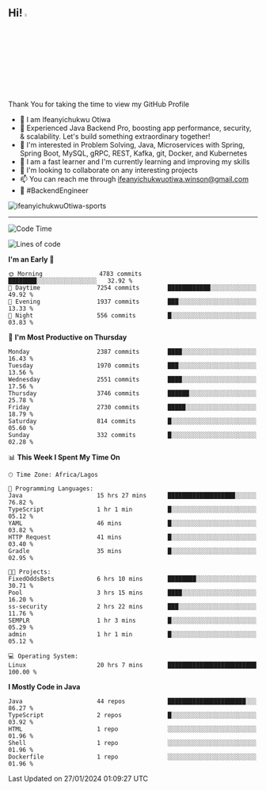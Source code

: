 <!-- BLOG-POST-LIST:START --><!-- BLOG-POST-LIST:END -->

## Hi! <img src="https://media.giphy.com/media/hvRJCLFzcasrR4ia7z/giphy.gif" width="4%"> 

Thank You for taking the time to view my GitHub Profile

- 👋 I am Ifeanyichukwu Otiwa
- 🚀 Experienced Java Backend Pro, boosting app performance, security, & scalability. Let's build something extraordinary together!
- 👀 I'm interested in Problem Solving, Java, Microservices with Spring, Spring Boot, MySQL, gRPC, REST, Kafka, git, Docker, and Kubernetes
- 🌱 I am a fast learner and I'm currently learning and improving my skills
- 💞️ I'm looking to collaborate on any interesting projects
- 📫 You can reach me through ifeanyichukwuotiwa.winson@gmail.com
- 🚀 #BackendEngineer

<p align="left" marginTop="10px"> <img src="https://komarev.com/ghpvc/?username=ifeanyichukwuOtiwa-sports&label=Profile%20views&color=0e75b6&style=for-the-badge" alt="ifeanyichukwuOtiwa-sports" /> </p>

***

<!--START_SECTION:waka-->
![Code Time](http://img.shields.io/badge/Code%20Time-2%2C159%20hrs%2032%20mins-blue)

![Lines of code](https://img.shields.io/badge/From%20Hello%20World%20I%27ve%20Written-4.9%20million%20lines%20of%20code-blue)

**I'm an Early 🐤** 

```text
🌞 Morning                4783 commits        ████████░░░░░░░░░░░░░░░░░   32.92 % 
🌆 Daytime                7254 commits        ████████████░░░░░░░░░░░░░   49.92 % 
🌃 Evening                1937 commits        ███░░░░░░░░░░░░░░░░░░░░░░   13.33 % 
🌙 Night                  556 commits         █░░░░░░░░░░░░░░░░░░░░░░░░   03.83 % 
```
📅 **I'm Most Productive on Thursday** 

```text
Monday                   2387 commits        ████░░░░░░░░░░░░░░░░░░░░░   16.43 % 
Tuesday                  1970 commits        ███░░░░░░░░░░░░░░░░░░░░░░   13.56 % 
Wednesday                2551 commits        ████░░░░░░░░░░░░░░░░░░░░░   17.56 % 
Thursday                 3746 commits        ██████░░░░░░░░░░░░░░░░░░░   25.78 % 
Friday                   2730 commits        █████░░░░░░░░░░░░░░░░░░░░   18.79 % 
Saturday                 814 commits         █░░░░░░░░░░░░░░░░░░░░░░░░   05.60 % 
Sunday                   332 commits         █░░░░░░░░░░░░░░░░░░░░░░░░   02.28 % 
```


📊 **This Week I Spent My Time On** 

```text
🕑︎ Time Zone: Africa/Lagos

💬 Programming Languages: 
Java                     15 hrs 27 mins      ███████████████████░░░░░░   76.82 % 
TypeScript               1 hr 1 min          █░░░░░░░░░░░░░░░░░░░░░░░░   05.12 % 
YAML                     46 mins             █░░░░░░░░░░░░░░░░░░░░░░░░   03.82 % 
HTTP Request             41 mins             █░░░░░░░░░░░░░░░░░░░░░░░░   03.40 % 
Gradle                   35 mins             █░░░░░░░░░░░░░░░░░░░░░░░░   02.95 % 

🐱‍💻 Projects: 
FixedOddsBets            6 hrs 10 mins       ████████░░░░░░░░░░░░░░░░░   30.71 % 
Pool                     3 hrs 15 mins       ████░░░░░░░░░░░░░░░░░░░░░   16.20 % 
ss-security              2 hrs 22 mins       ███░░░░░░░░░░░░░░░░░░░░░░   11.76 % 
SEMPLR                   1 hr 3 mins         █░░░░░░░░░░░░░░░░░░░░░░░░   05.29 % 
admin                    1 hr 1 min          █░░░░░░░░░░░░░░░░░░░░░░░░   05.12 % 

💻 Operating System: 
Linux                    20 hrs 7 mins       █████████████████████████   100.00 % 
```

**I Mostly Code in Java** 

```text
Java                     44 repos            ██████████████████████░░░   86.27 % 
TypeScript               2 repos             █░░░░░░░░░░░░░░░░░░░░░░░░   03.92 % 
HTML                     1 repo              ░░░░░░░░░░░░░░░░░░░░░░░░░   01.96 % 
Shell                    1 repo              ░░░░░░░░░░░░░░░░░░░░░░░░░   01.96 % 
Dockerfile               1 repo              ░░░░░░░░░░░░░░░░░░░░░░░░░   01.96 % 
```




 Last Updated on 27/01/2024 01:09:27 UTC
<!--END_SECTION:waka-->

<!--
<p align="center">
![trophy](https://github-profile-trophy.vercel.app/?username=ifeanyichukwuOtiwa-sports&theme=onedark) (https://github.com/ryo-ma/github-profile-trophy)
</p>
-->

<!---
ifeanyi-otiwa/ifeanyi-otiwa is a ✨ special ✨ repository because its `README.md` (this file) appears on your GitHub profile.
You can click the Preview link to take a look at your changes.
--->
